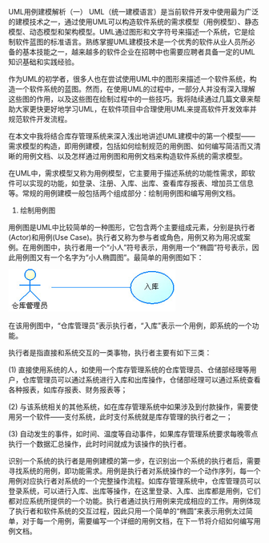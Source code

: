 UML用例建模解析（一）
UML（统一建模语言）是当前软件开发中使用最为广泛的建模技术之一，通过使用UML可以构造软件系统的需求模型（用例模型）、静态模型、动态模型和架构模型。UML通过图形和文字符号来描述一个系统，它是绘制软件蓝图的标准语言。熟练掌握UML建模技术是一个优秀的软件从业人员所必备的基本技能之一，越来越多的软件企业在招聘中也需要应聘者具备一定的UML知识基础和实践经验。


作为UML的初学者，很多人也在尝试使用UML中的图形来描述一个软件系统，构造一个软件系统的蓝图。然而，在使用UML的过程中，一部分人并没有深入理解这些图的作用，以及这些图在绘制过程中的一些技巧。我将陆续通过几篇文章来帮助大家更快更好地学习UML，在软件项目中合理使用UML来提高软件开发效率并规范软件开发流程。


在本文中我将结合库存管理系统来深入浅出地讲述UML建模中的第一个模型——需求模型的构造，即用例建模，包括如何绘制规范的用例图、如何编写简洁而又清晰的用例文档、以及怎样通过用例图和用例文档来构造软件系统的需求模型。


在UML中，需求模型又称为用例模型，它主要用于描述系统的功能性需求，即软件可以实现的功能，如登录、注册、入库、出库、查看库存报表、增加员工信息等。常规的用例建模一般包括两个组成部分：绘制用例图和编写用例文档。





1. 绘制用例图

用例图是UML中比较简单的一种图形，它包含两个主要组成元素，分别是执行者(Actor)和用例(Use Case)。执行者又称为参与者或角色，用例又称为用况或案例。在用例图中，执行者用一个“小人”符号表示，用例用一个“椭圆”符号表示，因此用例图又有一个名字为“小人椭圆图”。最简单的用例图如下：


![img-01.png](assets%2Fimg-01.png)





在该用例图中，“仓库管理员”表示执行者，“入库”表示一个用例，即系统的一个功能。



执行者是指直接和系统交互的一类事物，执行者主要有如下三类：


(1) 直接使用系统的人，如使用一个库存管理系统的仓库管理员、仓储部经理等用户，仓库管理员可以通过系统进行入库和出库操作，仓储部经理可以通过系统查看各种报表，如库存报表、财务报表等；

(2) 与该系统相关的其他系统，如在库存管理系统中如果涉及到付款操作，需要使用另一个软件——支付系统，此时支付系统就是库存管理的执行者之一；

(3) 自动发生的事件，如时间、温度等自动事件，如果库存管理系统要求每晚零点执行一个数据汇总操作，此时时间就成为该操作的执行者。


识别一个系统的执行者是用例建模的第一步，在识别出一个系统的执行者后，需要寻找系统的用例，即功能需求。用例是执行者对系统操作的一个动作序列，每一个用例对应执行者对系统的一个完整操作流程。如库存管理系统中，仓库管理员可以登录系统，可以进行入库、出库等操作，在这里登录、入库、出库都是用例，它们都对应系统所提供的一个功能。执行者通过执行用例来完成相应的工作。用例体现了执行者和软件系统的交互过程，因此只用一个简单的“椭圆”来表示用例太过简单，对于每一个用例，需要编写一个详细的用例文档，在下一节将介绍如何编写用例文档。